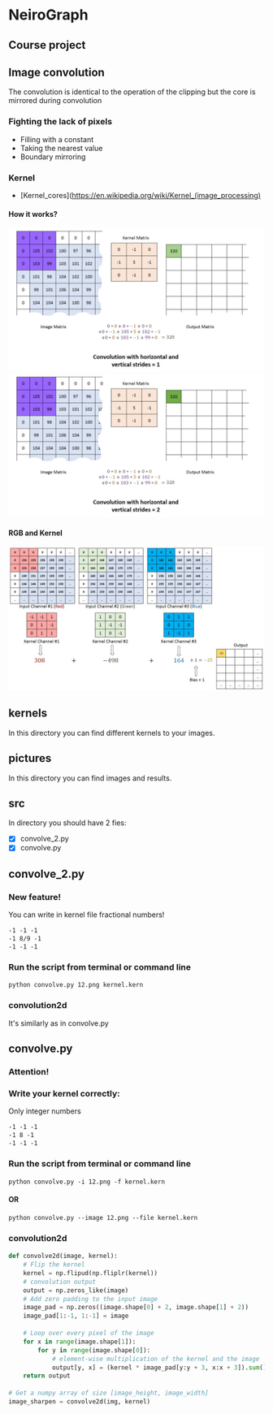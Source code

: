 # NeiroGraph
## Course project

## Image convolution
The convolution is identical to the operation of the clipping but the core is mirrored during convolution

### Fighting the lack of pixels
* Filling with a constant
* Taking the nearest value
* Boundary mirroring

### Kernel
- [Kernel_cores](https://en.wikipedia.org/wiki/Kernel_(image_processing)

#### How it works?
<img src='stride1.gif'>

<img src='stride2.gif'>

#### RGB and Kernel
<img src='rgb.gif'>

## kernels
In this directory you can find different kernels to your images.

## pictures
In this directory you can find images and results.

## src
In directory you should have 2 fies:
- [x] convolve_2.py
- [x] convolve.py

## convolve_2.py
### New feature!
You can write in kernel file fractional numbers!
```
-1 -1 -1
-1 8/9 -1
-1 -1 -1
```
### Run the script from terminal or command line
```
python convolve.py 12.png kernel.kern
```
### convolution2d
It's similarly as in convolve.py

## convolve.py
### Attention!
### Write your kernel correctly:
Only integer numbers
```
-1 -1 -1
-1 8 -1
-1 -1 -1
```
### Run the script from terminal or command line
```
python convolve.py -i 12.png -f kernel.kern
```
#### OR
```
python convolve.py --image 12.png --file kernel.kern
```

### convolution2d
```python
def convolve2d(image, kernel):
    # Flip the kernel
    kernel = np.flipud(np.fliplr(kernel))
    # convolution output
    output = np.zeros_like(image)
    # Add zero padding to the input image
    image_pad = np.zeros((image.shape[0] + 2, image.shape[1] + 2))
    image_pad[1:-1, 1:-1] = image

    # Loop over every pixel of the image
    for x in range(image.shape[1]):
        for y in range(image.shape[0]):
            # element-wise multiplication of the kernel and the image
            output[y, x] = (kernel * image_pad[y:y + 3, x:x + 3]).sum()
    return output

# Get a numpy array of size [image_height, image_width]
image_sharpen = convolve2d(img, kernel)
```
